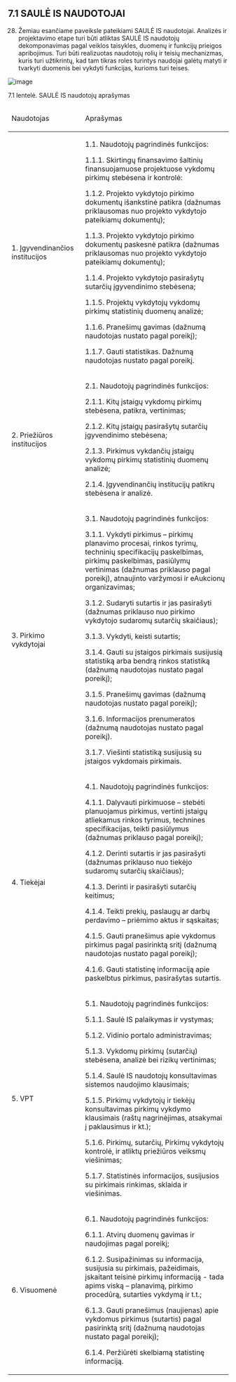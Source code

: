 ## 7.1	SAULĖ IS NAUDOTOJAI

28. Žemiau esančiame paveiksle pateikiami SAULĖ IS naudotojai. Analizės ir projektavimo etape turi būti atliktas SAULĖ IS naudotojų dekomponavimas pagal veiklos taisykles, duomenų ir funkcijų prieigos apribojimus. Turi būti realizuotas naudotojų rolių ir teisių mechanizmas, kuris turi užtikrintų, kad tam tikras roles turintys naudojai galėtų matyti ir tvarkyti duomenis bei vykdyti funkcijas, kurioms turi teises.

![image](https://user-images.githubusercontent.com/61745726/92337251-0f9c4a80-f0b1-11ea-891d-7a0ebab17355.png)

7.1 lentelė. SAULĖ IS naudotojų aprašymas
<table width="100%">
<thead>
<tr>
<td width="33%">
<p>Naudotojas</p>
</td>
<td width="66%">
<p>Apra&scaron;ymas</p>
</td>
</tr>
</thead>
<tbody>
<tr>
<td width="33%">
<p>1. Įgyvendinančios institucijos</p>
</td>
<td width="66%">
<p>1.1. Naudotojų pagrindinės funkcijos:</p>
<p>1.1.1. Skirtingų finansavimo &scaron;altinių finansuojamuose projektuose vykdomų pirkimų stebėsena ir kontrolė:</p>
<p>1.1.2. Projekto vykdytojo pirkimo dokumentų i&scaron;ankstinė patikra (dažnumas priklausomas nuo projekto vykdytojo pateikiamų dokumentų);</p>
<p>1.1.3. Projekto vykdytojo pirkimo dokumentų paskesnė patikra (dažnumas priklausomas nuo projekto vykdytojo pateikiamų dokumentų);</p>
<p>1.1.4. Projekto vykdytojo pasira&scaron;ytų sutarčių įgyvendinimo stebėsena;</p>
<p>1.1.5. Projektų vykdytojų vykdomų pirkimų statistinių duomenų analizė;</p>
<p>1.1.6. Prane&scaron;imų gavimas (dažnumą naudotojas nustato pagal poreikį);</p>
<p>1.1.7. Gauti statistikas. Dažnumą naudotojas nustato pagal poreikį.</p>
</td>
</tr>
<tr>
<td width="33%">
<p>2. Priežiūros institucijos</p>
</td>
<td width="66%">
<p>2.1. Naudotojų pagrindinės funkcijos:</p>
<p>2.1.1. Kitų įstaigų vykdomų pirkimų stebėsena, patikra, vertinimas;</p>
<p>2.1.2. Kitų įstaigų pasira&scaron;ytų sutarčių įgyvendinimo stebėsena;</p>
<p>2.1.3. Pirkimus vykdančių įstaigų vykdomų pirkimų statistinių duomenų analizė;</p>
<p>2.1.4. Įgyvendinančių institucijų patikrų stebėsena ir analizė.</p>
</td>
</tr>
<tr>
<td width="33%">
<p>3. Pirkimo vykdytojai</p>
</td>
<td width="66%">
<p>3.1. Naudotojų pagrindinės funkcijos:</p>
<p>3.1.1. Vykdyti pirkimus &ndash; pirkimų planavimo procesai, rinkos tyrimų, techninių specifikacijų paskelbimas, pirkimų paskelbimas, pasiūlymų vertinimas (dažnumas priklauso pagal poreikį), atnaujinto varžymosi ir eAukcionų organizavimas;</p>
<p>3.1.2. Sudaryti sutartis ir jas pasira&scaron;yti (dažnumas priklauso nuo pirkimo vykdytojo sudaromų sutarčių skaičiaus);</p>
<p>3.1.3. Vykdyti, keisti sutartis;</p>
<p>3.1.4. Gauti su įstaigos pirkimais susijusią statistiką arba bendrą rinkos statistiką (dažnumą naudotojas nustato pagal poreikį);</p>
<p>3.1.5. Prane&scaron;imų gavimas (dažnumą naudotojas nustato pagal poreikį);</p>
<p>3.1.6. Informacijos prenumeratos (dažnumą naudotojas nustato pagal poreikį).</p>
<p>3.1.7. Vie&scaron;inti statistiką susijusią su įstaigos vykdomais pirkimais.</p>
</td>
</tr>
<tr>
<td width="33%">
<p>4. Tiekėjai</p>
</td>
<td width="66%">
<p>4.1. Naudotojų pagrindinės funkcijos:</p>
<p>4.1.1. Dalyvauti pirkimuose &ndash; stebėti planuojamus pirkimus, vertinti įstaigų atliekamus rinkos tyrimus, technines specifikacijas, teikti pasiūlymus (dažnumas priklauso pagal poreikį);</p>
<p>4.1.2. Derinti sutartis ir jas pasira&scaron;yti (dažnumas priklauso nuo tiekėjo sudaromų sutarčių skaičiaus);</p>
<p>4.1.3. Derinti ir pasira&scaron;yti sutarčių keitimus;</p>
<p>4.1.4. Teikti prekių, paslaugų ar darbų perdavimo &ndash; priėmimo aktus ir sąskaitas;</p>
<p>4.1.5. Gauti prane&scaron;imus apie vykdomus pirkimus pagal pasirinktą sritį (dažnumą naudotojas nustato pagal poreikį);</p>
<p>4.1.6. Gauti statistinę informaciją apie paskelbtus pirkimus, pasira&scaron;ytas sutartis.</p>
</td>
</tr>
<tr>
<td width="33%">
<p>5. VPT</p>
</td>
<td width="66%">
<p>5.1. Naudotojų pagrindinės funkcijos:</p>
<p>5.1.1. Saulė IS palaikymas ir vystymas;</p>
<p>5.1.2. Vidinio portalo administravimas;</p>
<p>5.1.3. Vykdomų pirkimų (sutarčių) stebėsena, analizė bei rizikų vertinimas;</p>
<p>5.1.4. Saulė IS naudotojų konsultavimas sistemos naudojimo klausimais;</p>
<p>5.1.5. Pirkimų vykdytojų ir tiekėjų konsultavimas pirkimų vykdymo klausimais (ra&scaron;tų nagrinėjimas, atsakymai į paklausimus ir kt.);</p>
<p>5.1.6. Pirkimų, sutarčių, Pirkimų vykdytojų kontrolė, ir atliktų priežiūros veiksmų vie&scaron;inimas;</p>
<p>5.1.7. Statistinės informacijos, susijusios su pirkimais rinkimas, sklaida ir vie&scaron;inimas.</p>
</td>
</tr>
<tr>
<td width="33%">
<p>6. Visuomenė</p>
</td>
<td width="66%">
<p>6.1. Naudotojų pagrindinės funkcijos:</p>
<p>6.1.1. Atvirų duomenų gavimas ir naudojimas pagal poreikį;</p>
<p>6.1.2. Susipažinimas su informacija, susijusia su pirkimais, pažeidimais, įskaitant teisinė pirkimų informaciją - tada apims viską &ndash; planavimą, pirkimo procedūrą, sutarties vykdymą ir t.t.;</p>
<p>6.1.3. Gauti prane&scaron;imus (naujienas) apie vykdomus pirkimus (sutartis) pagal pasirinktą sritį (dažnumą naudotojas nustato pagal poreikį);</p>
<p>6.1.4. Peržiūrėti skelbiamą statistinę informaciją.</p>
</td>
</tr>
</tbody>
</table>

